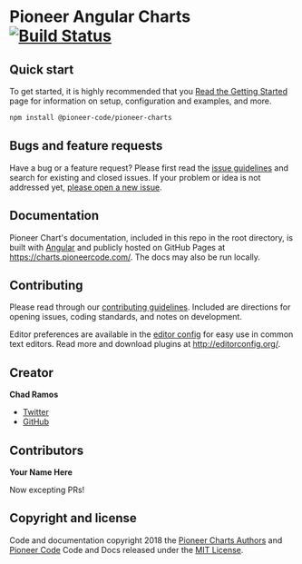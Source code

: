 # Pioneer Angular Charts [![Build Status](https://travis-ci.org/PioneerCode/pioneer-angular-charts.svg?branch=master)](https://travis-ci.org/PioneerCode/pioneer-angular-charts)

## Quick start

To get started, it is highly recommended that you [Read the Getting Started](https://charts.pioneercode.com/get-started) page for information on setup, configuration and examples, and more.

```bash
npm install @pioneer-code/pioneer-charts
```

## Bugs and feature requests

Have a bug or a feature request? Please first read the [issue guidelines](https://github.com/PioneerCode/pioneer-angular-charts/blob/master/.github/CONTRIBUTING.md#using-the-issue-tracker) and search for existing and closed issues. If your problem or idea is not addressed yet, [please open a new issue](https://github.com/PioneerCode/pioneer-angular-charts/issues/new).

## Documentation

Pioneer Chart's documentation, included in this repo in the root directory, is built with [Angular](https://angular.io/) and publicly hosted on GitHub Pages at <https://charts.pioneercode.com/>. The docs may also be run locally.


## Contributing

Please read through our [contributing guidelines](https://github.com/PioneerCode/pioneer-angular-charts/blob/master/.github/CONTRIBUTING.md). Included are directions for opening issues, coding standards, and notes on development.

Editor preferences are available in the [editor config](https://github.com/PioneerCode/pioneer-angular-charts/blob/master/.editorconfig) for easy use in common text editors. Read more and download plugins at <http://editorconfig.org/>.


## Creator

**Chad Ramos**

- [Twitter](https://github.com/chad-ramos)
- [GitHub](https://twitter.com/chad_ramos)

## Contributors

**Your Name Here**

Now excepting PRs!

## Copyright and license

Code and documentation copyright 2018 the [Pioneer Charts Authors](https://github.com/PioneerCode/pioneer-angular-charts/graphs/contributors) and [Pioneer Code](https://pioneercode.com) Code and Docs released under the [MIT License](https://github.com/PioneerCode/pioneer-angular-charts/blob/master/LICENSE). 
